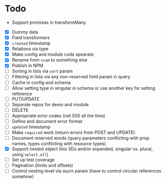 # Todo

- Support promises in transformMany

- [x] Dummy data
- [x] Field transformers
- [x] `created` timestamp
- [x] Relations via type
- [x] Make config and module code spearate
- [x] Rename from `scam` to something else
- [x] Publish in NPM
- [ ] Sorting in lists via `sort` param
- [ ] Filtering in lists via any non-reserved field param in query
- [ ] Cache in config and schema
- [ ] Allow setting type in singular in schema or use another key for setting reference
- [ ] PUT/UPDATE
- [ ] Separate repos for demo and module
- [ ] DELETE
- [ ] Appropriate error codes (not 500 all the time)
- [ ] Define and document error format
- [ ] `updated` timestamp
- [ ] Make `required` work (return errors from POST and UPDATE)
- [ ] Document reserved words (query parameters conflicting with prop names, types conflicting with resource types)
- [x] Support nested object lists (IDs and/or expanded, singular vs. plural, using `select.all`)
- [ ] Set up test coverage
- [ ] Pagination (limits and offsets)
- [ ] Control nesting level via `depth` param (have to control circular references somehow)
